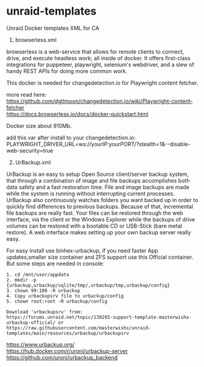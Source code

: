# unraid-templates

Unraid Docker templates XML for CA

1. browserless.xml

browserless is a web-service that allows for remote clients to connect, drive, and execute headless work; all inside of docker. It offers first-class integrations for puppeteer, playwright, selenium's webdriver, and a slew of handy REST APIs for doing more common work.

This docker is needed for changedetection.io for Playwright content fetcher.

more read here:<br>
https://github.com/dgtlmoon/changedetection.io/wiki/Playwright-content-fetcher<br>
https://docs.browserless.io/docs/docker-quickstart.html<br>

Docker size about 910Mb.

add this var after install to your changedetection.io:
PLAYWRIGHT_DRIVER_URL=ws://yourIP:yourPORT/?stealth=1&--disable-web-security=true


2. UrBackup.xml
 
 UrBackup is an easy to setup Open Source client/server backup system, that through a combination of image and file backups accomplishes both data safety and a fast restoration time.
 File and image backups are made while the system is running without interrupting current processes.
 UrBackup also continuously watches folders you want backed up in order to quickly find differences to previous backups. Because of that, incremental file backups are really fast.
 Your files can be restored through the web interface, via the client or the Windows Explorer while the backups of drive volumes can be restored with a bootable CD or USB-Stick (bare metal restore).
 A web interface makes setting up your own backup server really easy.

For easy install use binhex-urbackup, if you need faster App updates,smaller size container and ZFS support use this Official container.
    But some steps are needed in console:
    
    1. cd /mnt/user/appdata
    2. mkdir -p {urbackup,urbackup/sqlite/tmp/,urbackup/tmp,urbackup/config}
    3. chown 99:100 -R urbackup
    4. Copy urbackupsrv file to urbackup/config 
    5. chown root:root -R urbackup/config

    Download 'urbackupsrv' from:
    https://forums.unraid.net/topic/139293-support-template-masterwishx-urbackup-official/ or
    https://raw.githubusercontent.com/masterwishx/unraid-templates/main/resources/urbackup/urbackupsrv


https://www.urbackup.org/<br>
https://hub.docker.com/r/uroni/urbackup-server<br>
https://github.com/uroni/urbackup_backend<br>
